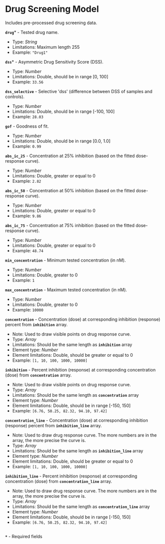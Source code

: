 # Drug Screening Model
Includes pre-processed drug screening data.

**`drug`*** - Tested drug name.
- Type: _String_
- Limitations: Maximum length 255
- Example: `"Drug1"`

**`dss`*** - Asymmetric Drug Sensitivity Score (DSS).
- Type: _Number_
- Limitations: Double, should be in range [0, 100]
- Example: `33.56`

**`dss_selective`** - Selective 'dss' (difference between DSS of samples and controls).
- Type: _Number_
- Limitations: Double, should be in range [-100, 100]
- Example: `28.03`

**`gof`** - Goodness of fit.
- Type: _Number_
- Limitations: Double, should be in range [0.0, 1.0]
- Example: `0.99`

**`abs_ic_25`** - Concentration at 25% inhibition (based on the fitted dose-response curve).
- Type: _Number_
- Limitations: Double, greater or equal to 0
- Example: `2.82`

**`abs_ic_50`** - Concentration at 50% inhibition (based on the fitted dose-response curve).
- Type: _Number_
- Limitations: Double, greater or equal to 0
- Example: `9.86`

**`abs_ic_75`** - Concentration at 75% inhibition (based on the fitted dose-response curve).
- Type: _Number_
- Limitations: Double, greater or equal to 0
- Example: `48.74`

**`min_concentration`** - Minimum tested concentration (in nM).
- Type: _Number_
- Limitations: Double, greater to 0
- Example: `1`

**`max_concentration`** - Maximum tested concentration (in nM).
- Type: _Number_
- Limitations: Double, greater to 0
- Example: `10000`

**`concentration`** - Concentration (dose) at corresponding inhibition (response) percent from **`inhibition`** array.
- Note: Used to draw visible points on drug response curve.
- Type: _Array_
- Limitations: Should be the same length as **`inhibition`** array
- Element type: _Number_
- Element limitations: Double, should be greater or equal to 0
- Example: `[1, 10, 100, 1000, 10000]`

**`inhibition`** - Percent inhibition (response) at corresponding concentration (dose) from **`concentration`** array.
- Note: Used to draw visible points on drug response curve.
- Type: _Array_
- Limitations: Should be the same length as **`concentration`** array
- Element type: _Number_
- Element limitations: Double, should be in range [-150, 150]
- Example: `[6.76, 50.25, 82.32, 94.10, 97.42]`

**`concentration_line`** - Concentration (dose) at corresponding inhibition (response) percent from **`inhibition_line`** array.
- Note: Used to draw drug response curve. The more numbers are in the array, the more precise the curve is.
- Type: _Array_
- Limitations: Should be the same length as **`inhibition_line`** array
- Element type: _Number_
- Element limitations: Double, should be greater or equal to 0
- Example: `[1, 10, 100, 1000, 10000]`

**`inhibition_line`** - Percent inhibition (response) at corresponding concentration (dose) from **`concentration_line`** array.
- Note: Used to draw drug response curve. The more numbers are in the array, the more precise the curve is.
- Type: _Array_
- Limitations: Should be the same length as **`concentration_line`** array
- Element type: _Number_
- Element limitations: Double, should be in range [-150, 150]
- Example: `[6.76, 50.25, 82.32, 94.10, 97.42]`

##
**`*`** - Required fields
